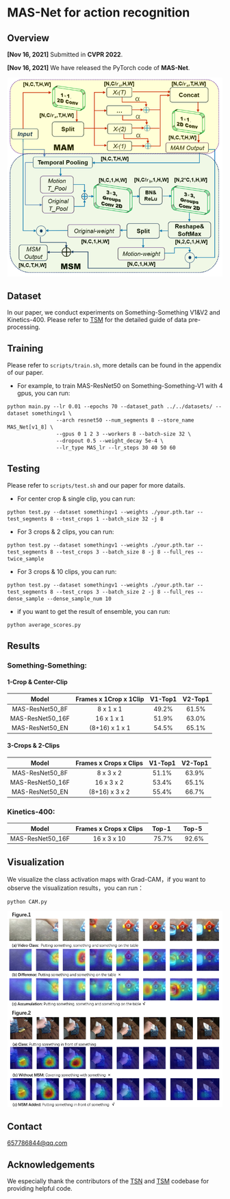 
# MAS-Net for action recognition

## Overview
**[Nov 16, 2021]** Submitted in **CVPR 2022**.

**[Nov 16, 2021]** We have released the PyTorch code of **MAS-Net**.

![img](./imgs/Module.png)

## Dataset
In our paper, we conduct experiments on Something-Something V1&V2 and Kinetics-400. Please refer to [TSM](https://github.com/mit-han-lab/temporal-shift-module) for the detailed guide of data pre-processing.

## Training
Please refer to `scripts/train.sh`, more details can be found in the appendix of our paper.
- For example, to train MAS-ResNet50 on Something-Something-V1 with 4 gpus, you can run:
```
python main.py --lr 0.01 --epochs 70 --dataset_path ../../datasets/ --dataset somethingv1 \
                --arch resnet50 --num_segments 8 --store_name MAS_Net[v1_8] \
                --gpus 0 1 2 3 --workers 8 --batch-size 32 \
                --dropout 0.5 --weight_decay 5e-4 \
                --lr_type MAS_lr --lr_steps 30 40 50 60
```
## Testing
Please refer to `scripts/test.sh` and our paper for more datails.
- For center crop & single clip, you can run:
```
python test.py --dataset somethingv1 --weights ./your.pth.tar --test_segments 8 --test_crops 1 --batch_size 32 -j 8
```

- For 3 crops & 2 clips, you can run:
```
python test.py --dataset somethingv1 --weights ./your.pth.tar --test_segments 8 --test_crops 3 --batch_size 8 -j 8 --full_res --twice_sample
```    

- For 3 crops & 10 clips, you can run:
```
python test.py --dataset somethingv1 --weights ./your.pth.tar --test_segments 8 --test_crops 3 --batch_size 2 -j 8 --full_res --dense_sample --dense_sample_num 10
```   

- if you want to get the result of ensemble, you can run:
```
python average_scores.py
```    

## Results
### Something-Something: 
#### 1-Crop & Center-Clip
Model| Frames x 1Crop x 1Clip |V1-Top1 |V2-Top1| 
:--: | :--: | :--: | :--:| 
MAS-ResNet50_8F  | 8 x 1 x 1      | 49.2%  | 61.5%  
MAS-ResNet50_16F | 16 x 1 x 1     | 51.9%  | 63.0%  
MAS-ResNet50_EN  | (8+16) x 1 x 1 | 54.5%  | 65.1%  

#### 3-Crops & 2-Clips
Model| Frames x Crops x Clips |V1-Top1 |V2-Top1| 
:--: | :--: | :--: | :--:| 
MAS-ResNet50_8F  | 8 x 3 x 2      | 51.1%  | 63.9%  
MAS-ResNet50_16F | 16 x 3 x 2     | 53.4%  | 65.1%  
MAS-ResNet50_EN  | (8+16) x 3 x 2 | 55.4%  | 66.7%  

### Kinetics-400:
Model  | Frames x Crops x Clips   |&nbsp; Top-1 &nbsp;  | &nbsp;  Top-5  &nbsp;  |
:--: | :--: | :--: | :--:| 
MAS-ResNet50_16F    | 16 x 3 x 10 |&nbsp; 75.7%  |&nbsp; 92.6%  


## Visualization
We visualize the class activation maps with Grad-CAM，if you want to observe the visualization results，you can run：
```
python CAM.py
```
    
![img](./imgs/CAM_result.png)

## Contact
657786844@qq.com

## Acknowledgements
We especially thank the contributors of the [TSN](https://github.com/yjxiong/tsn-pytorch) and [TSM](https://github.com/mit-han-lab/temporal-shift-module) codebase for providing helpful code.
